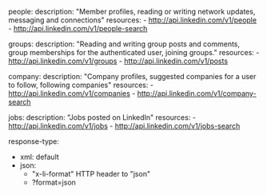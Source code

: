 people:
  description: "Member profiles, reading or writing network updates, messaging and connections"
  resources: 
    - http://api.linkedin.com/v1/people
    - http://api.linkedin.com/v1/people-search

groups:
  description: "Reading and writing group posts and comments, group memberships for the authenticated user, joining groups."
  resources:
    - http://api.linkedin.com/v1/groups
    - http://api.linkedin.com/v1/posts

company:
  description: "Company profiles, suggested companies for a user to follow, following companies"
  resources:
    - http://api.linkedin.com/v1/companies
    - http://api.linkedin.com/v1/company-search

jobs:
  description: "Jobs posted on LinkedIn"
  resources:
    - http://api.linkedin.com/v1/jobs
    - http://api.linkedin.com/v1/jobs-search

response-type:
  - xml: default
  - json:
      - "x-li-format" HTTP header to "json"
      - ?format=json
